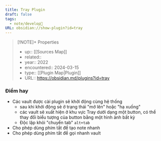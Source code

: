 ```yaml
---
title: Tray Plugin
draft: false
tags:
  - note/develop🍃
URL: obsidian://show-plugin?id=tray
---
```

> [!NOTE]+ Properties
> - up:: [[Sources Map]]
> - related:: 
> - year:: 2022
> - encountered:: 2024-03-15
> - type:: [[Plugin Map|Plugin]]
> - URL:: https://obsidian.md/plugins?id=tray

### Điểm hay
- Các vault được cài plugin sẽ khởi động cùng hệ thống
	- sau khi khởi động sẻ ở trạng thái "mở lên" hoặc "hạ xuống"
	- các vault sẽ xuất hiện ở khu vực Tray dưới dạng một button, có thể thay đổi biểu tượng của button bằng một hình ảnh bất kỳ
	- Độc lập khỏi "chuyển tab" `alt+tab`
- Cho phép dùng phím tắt để tạo note nhanh
- Cho phép dùng phím tắt để gọi nhanh vault